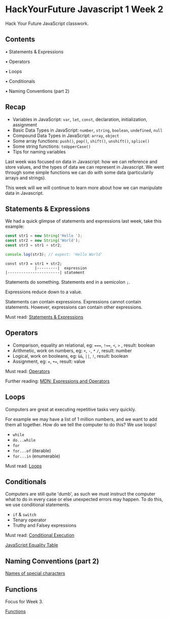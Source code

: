 # HackYourFuture Javascript 1 Week 2

Hack Your Future JavaScript classwork.

## Contents

• Statements & Expressions

• Operators

• Loops

• Conditionals

• Naming Conventions (part 2)

## Recap

- Variables in JavaScript: `var`, `let`, `const`, declaration, initialization, assignment
- Basic Data Types in JavaScript: `number`, `string`, `boolean`, `undefined`, `null`
- Compound Data Types in JavaScript: `array`, `object`
- Some array functions: `push()`, `pop()`, `shift()`, `unshift()`, `splice()`
- Some string functions: `toUpperCase()`
- Tips for naming variables

Last week was focused on data in Javascript: how we can reference and store values, and the types of data we can represent in Javascript.
We went through some simple functions we can do with some data (particularily arrays and strings).

This week will we will continue to learn more about how we can manipulate data in Javascript.

## Statements & Expressions

We had a quick glimpse of statements and expressions last week, take this example:
```javascript
const str1 = new String('Hello ');
const str2 = new String('World');
const str3 = str1 + str2;

console.log(str3); // expect: 'Hello World'
```

```
const str3 = str1 + str2;
             |---------|  expression
|-----------------------| statement
```

Statements do something. Statements end in a semicolon `;`.

Expressions reduce down to a value.

Statements can contain expressions. Expressions cannot contain statements. However, expressions can contain other expressions.

Must read: [Statements & Expressions](https://github.com/HackYourFuture/fundamentals/blob/master/fundamentals/statements_expressions.md)

## Operators

- Comparison, equality an relational, eg: `===`, `!==`, `<`, `>` , result: boolean
- Arithmetic, work on numbers, eg: `+`, `-`, `*` `/`, result: number
- Logical, work on booleans, eg: `&&`, `||`, `!`, result: boolean
- Assignment, eg: `=`, `+=`, result: value

Must read: [Operators](https://github.com/HackYourFuture/fundamentals/blob/master/fundamentals/operators.md
)

Further reading: [MDN: Expressions and Operators](https://developer.mozilla.org/en-US/docs/Web/JavaScript/Guide/Expressions_and_Operators)

## Loops

Computers are great at executing repetitive tasks very quickly.

For example we may have a list of 1 million numbers, and we want to add them all together. How do we tell the computer to do this? We use loops!

- `while`
- `do...while`
- `for`
- `for...of` (iterable)
- `for...in` (enumerable)

Must read: [Loops](https://github.com/HackYourFuture/fundamentals/blob/master/fundamentals/loops.md)

## Conditionals

Computers are still quite 'dumb', as such we must instruct the computer what to do in every case or else unexpected errors may happen. To do this, we use conditional statements.

- `if` & `switch`
- Tenary operator
- Truthy and Falsey expressions

Must read: [Conditional Execution](https://github.com/HackYourFuture/fundamentals/blob/master/fundamentals/conditional_execution.md)

[JavaScript Equality Table](https://dorey.github.io/JavaScript-Equality-Table/)

##  Naming Conventions (part 2)

[Names of special characters](https://github.com/HackYourFuture/fundamentals/blob/master/fundamentals/names_of_special_characters.md)


## Functions

Focus for Week 3.

[Functions](https://github.com/HackYourFuture/fundamentals/blob/master/fundamentals/functions.md)
